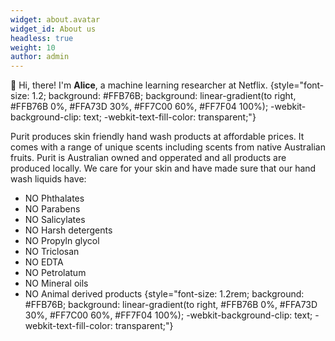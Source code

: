 ```yaml
---
widget: about.avatar
widget_id: About us
headless: true
weight: 10
author: admin
---
```

👋 Hi, there! I'm **Alice**, a machine learning researcher at Netflix.
{style="font-size: 1.2; background: #FFB76B; background: linear-gradient(to right, #FFB76B 0%, #FFA73D 30%, #FF7C00 60%, #FF7F04 100%); -webkit-background-clip: text; -webkit-text-fill-color: transparent;"}

Purit produces skin friendly hand wash products at affordable prices. It comes with a range of unique scents including scents from native Australian fruits. Purit is Australian owned and opperated and all products are produced locally. We care for your skin and have made sure that our hand wash liquids have:

* NO Phthalates 
* NO Parabens
* NO Salicylates
* NO Harsh detergents
* NO Propyln glycol
* NO Triclosan
* NO EDTA
* NO Petrolatum
* NO Mineral oils
* NO Animal derived products
{style="font-size: 1.2rem; background: #FFB76B; background: linear-gradient(to right, #FFB76B 0%, #FFA73D 30%, #FF7C00 60%, #FF7F04 100%); -webkit-background-clip: text; -webkit-text-fill-color: transparent;"}